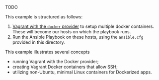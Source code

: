 TODO

This example is structured as follows:

1. [Vagrant with the `docker` provider](https://www.vagrantup.com/docs/docker/basics.html) to setup multiple docker containers. These will become our hosts on
   which the playbook runs.
1. Run the Ansible Playbook on these hosts, using the `ansible.cfg` provided
   in this directory.

This example illustrates several concepts

* running Vagrant with the Docker provider;
* creating Vagrant Docker containers that allow SSH;
* utilizing non-Ubuntu, minimal Linux containers for Dockerized apps.
